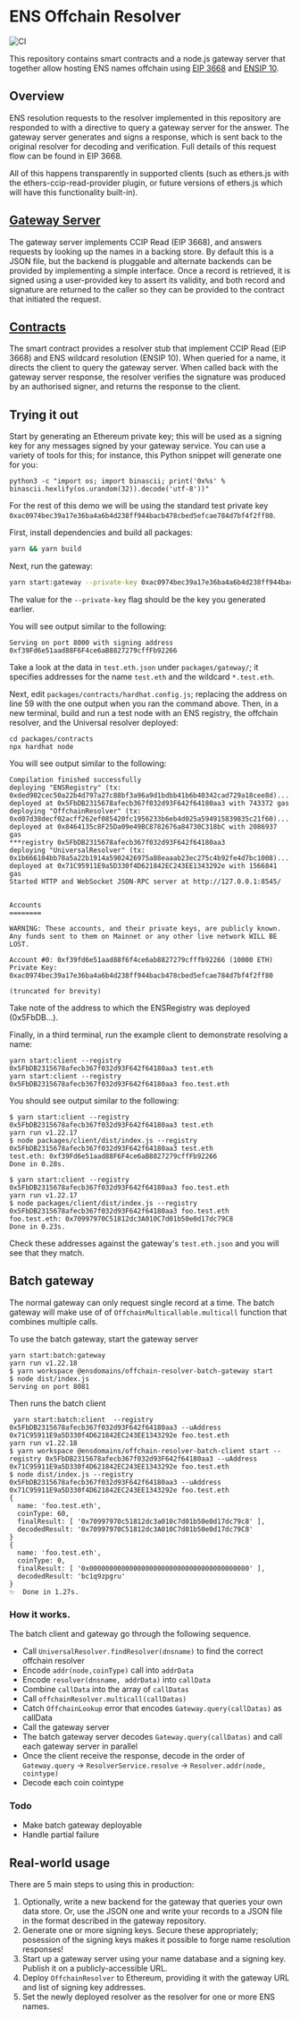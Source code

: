 # ENS Offchain Resolver
![CI](https://github.com/ensdomains/offchain-resolver/actions/workflows/main.yml/badge.svg)


This repository contains smart contracts and a node.js gateway server that together allow hosting ENS names offchain using [EIP 3668](https://eips.ethereum.org/EIPS/eip-3668) and [ENSIP 10](https://docs.ens.domains/ens-improvement-proposals/ensip-10-wildcard-resolution).

## Overview

ENS resolution requests to the resolver implemented in this repository are responded to with a directive to query a gateway server for the answer. The gateway server generates and signs a response, which is sent back to the original resolver for decoding and verification. Full details of this request flow can be found in EIP 3668.

All of this happens transparently in supported clients (such as ethers.js with the ethers-ccip-read-provider plugin, or future versions of ethers.js which will have this functionality built-in).

## [Gateway Server](packages/gateway)

The gateway server implements CCIP Read (EIP 3668), and answers requests by looking up the names in a backing store. By default this is a JSON file, but the backend is pluggable and alternate backends can be provided by implementing a simple interface. Once a record is retrieved, it is signed using a user-provided key to assert its validity, and both record and signature are returned to the caller so they can be provided to the contract that initiated the request.

## [Contracts](packages/contracts)

The smart contract provides a resolver stub that implement CCIP Read (EIP 3668) and ENS wildcard resolution (ENSIP 10). When queried for a name, it directs the client to query the gateway server. When called back with the gateway server response, the resolver verifies the signature was produced by an authorised signer, and returns the response to the client.

## Trying it out

Start by generating an Ethereum private key; this will be used as a signing key for any messages signed by your gateway service. You can use a variety of tools for this; for instance, this Python snippet will generate one for you:

```
python3 -c "import os; import binascii; print('0x%s' % binascii.hexlify(os.urandom(32)).decode('utf-8'))"
```

For the rest of this demo we will be using the standard test private key `0xac0974bec39a17e36ba4a6b4d238ff944bacb478cbed5efcae784d7bf4f2ff80`.

First, install dependencies and build all packages:

```bash
yarn && yarn build
```

Next, run the gateway:

```bash
yarn start:gateway --private-key 0xac0974bec39a17e36ba4a6b4d238ff944bacb478cbed5efcae784d7bf4f2ff80 --data test.eth.json
```

The value for the `--private-key` flag should be the key you generated earlier.

You will see output similar to the following:
```
Serving on port 8000 with signing address 0xf39Fd6e51aad88F6F4ce6aB8827279cffFb92266
```

Take a look at the data in `test.eth.json` under `packages/gateway/`; it specifies addresses for the name `test.eth` and the wildcard `*.test.eth`.

Next, edit `packages/contracts/hardhat.config.js`; replacing the address on line 59 with the one output when you ran the command above. Then, in a new terminal, build and run a test node with an ENS registry, the offchain resolver, and the Universal resolver deployed:

```
cd packages/contracts
npx hardhat node
```

You will see output similar to the following:

```
Compilation finished successfully
deploying "ENSRegistry" (tx: 0xded902cec50a22b4d797a27c88bf3a96a9d1bdbb41b6b40342cad729a18cee8d)...: deployed at 0x5FbDB2315678afecb367f032d93F642f64180aa3 with 743372 gas
deploying "OffchainResolver" (tx: 0xd07d38decf02acff262ef085420fc1956233b6eb4d025a594915839835c21f60)...: deployed at 0x8464135c8F25Da09e49BC8782676a84730C318bC with 2086937 gas
***registry 0x5FbDB2315678afecb367f032d93F642f64180aa3
deploying "UniversalResolver" (tx: 0x1b666104bb78a5a22b1914a5902426975a88eaaab23ec275c4b92fe4d7bc1008)...: deployed at 0x71C95911E9a5D330f4D621842EC243EE1343292e with 1566841 gas
Started HTTP and WebSocket JSON-RPC server at http://127.0.0.1:8545/


Accounts
========

WARNING: These accounts, and their private keys, are publicly known.
Any funds sent to them on Mainnet or any other live network WILL BE LOST.

Account #0: 0xf39fd6e51aad88f6f4ce6ab8827279cfffb92266 (10000 ETH)
Private Key: 0xac0974bec39a17e36ba4a6b4d238ff944bacb478cbed5efcae784d7bf4f2ff80

(truncated for brevity)
```

Take note of the address to which the ENSRegistry was deployed (0x5FbDB...).

Finally, in a third terminal, run the example client to demonstrate resolving a name:

```
yarn start:client --registry 0x5FbDB2315678afecb367f032d93F642f64180aa3 test.eth
yarn start:client --registry 0x5FbDB2315678afecb367f032d93F642f64180aa3 foo.test.eth
```

You should see output similar to the following:

```
$ yarn start:client --registry 0x5FbDB2315678afecb367f032d93F642f64180aa3 test.eth
yarn run v1.22.17
$ node packages/client/dist/index.js --registry 0x5FbDB2315678afecb367f032d93F642f64180aa3 test.eth
test.eth: 0xf39Fd6e51aad88F6F4ce6aB8827279cffFb92266
Done in 0.28s.

$ yarn start:client --registry 0x5FbDB2315678afecb367f032d93F642f64180aa3 foo.test.eth
yarn run v1.22.17
$ node packages/client/dist/index.js --registry 0x5FbDB2315678afecb367f032d93F642f64180aa3 foo.test.eth
foo.test.eth: 0x70997970C51812dc3A010C7d01b50e0d17dc79C8
Done in 0.23s.
```

Check these addresses against the gateway's `test.eth.json` and you will see that they match.


## Batch gateway

The normal gateway can only request single record at a time.
The batch gateway will make use of of `OffchainMulticallable.multicall` function that combines multiple calls.

To use the batch gateway, start the gateway server

```
yarn start:batch:gateway
yarn run v1.22.18
$ yarn workspace @ensdomains/offchain-resolver-batch-gateway start
$ node dist/index.js
Serving on port 8081
```

Then runs the batch client 

```
 yarn start:batch:client  --registry 0x5FbDB2315678afecb367f032d93F642f64180aa3 --uAddress 0x71C95911E9a5D330f4D621842EC243EE1343292e foo.test.eth
yarn run v1.22.18
$ yarn workspace @ensdomains/offchain-resolver-batch-client start --registry 0x5FbDB2315678afecb367f032d93F642f64180aa3 --uAddress 0x71C95911E9a5D330f4D621842EC243EE1343292e foo.test.eth
$ node dist/index.js --registry 0x5FbDB2315678afecb367f032d93F642f64180aa3 --uAddress 0x71C95911E9a5D330f4D621842EC243EE1343292e foo.test.eth
{
  name: 'foo.test.eth',
  coinType: 60,
  finalResult: [ '0x70997970c51812dc3a010c7d01b50e0d17dc79c8' ],
  decodedResult: '0x70997970C51812dc3A010C7d01b50e0d17dc79C8'
}
{
  name: 'foo.test.eth',
  coinType: 0,
  finalResult: [ '0x0000000000000000000000000000000000000000' ],
  decodedResult: 'bc1q9zpgru'
}
✨  Done in 1.27s.
```

### How it works.

The batch client and gateway go through the following sequence.

- Call `UniversalResolver.findResolver(dnsname)` to find the correct offchain resolver
- Encode `addr(node,coinType)` call into `addrData`
- Encode `resolver(dnsname, addrData)` into `callData`
- Combine `callData` into the array of `callDatas`
- Call `offchainResolver.multicall(callDatas)`
- Catch `OffchainLookup` error that encodes `Gateway.query(callDatas)` as callData
- Call the gateway server
- The batch gateway server decodes `Gateway.query(callDatas)` and call each gateway server in parallel
- Once the client receive the response, decode in the order of `Gateway.query` -> `ResolverService.resolve` -> `Resolver.addr(node, cointype)`
- Decode each coin cointype

### Todo

- Make batch gateway deployable
- Handle partial failure

## Real-world usage

There are 5 main steps to using this in production:

 1. Optionally, write a new backend for the gateway that queries your own data store. Or, use the JSON one and write your records to a JSON file in the format described in the gateway repository.
 2. Generate one or more signing keys. Secure these appropriately; posession of the signing keys makes it possible to forge name resolution responses!
 3. Start up a gateway server using your name database and a signing key. Publish it on a publicly-accessible URL.
 4. Deploy `OffchainResolver` to Ethereum, providing it with the gateway URL and list of signing key addresses.
 5. Set the newly deployed resolver as the resolver for one or more ENS names.
